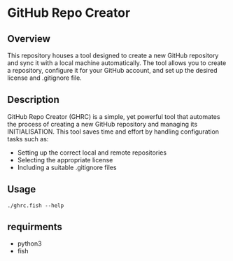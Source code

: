 # GitHub Repo Creator


## Overview

This repository houses a tool designed to create a new GitHub repository and sync it with a local machine automatically. The tool allows you to create a repository, configure it for your GitHub account, and set up the desired license and .gitignore file.


## Description

GitHub Repo Creator (GHRC) is a simple, yet powerful tool that automates the process of creating a new GitHub repository and managing its INITIALISATION. This tool saves time and effort by handling configuration tasks such as:

 - Setting up the correct local and remote repositories
 - Selecting the appropriate license
 - Including a suitable .gitignore files

## Usage

```fish
./ghrc.fish --help
```

## requirments

 - python3
 - fish